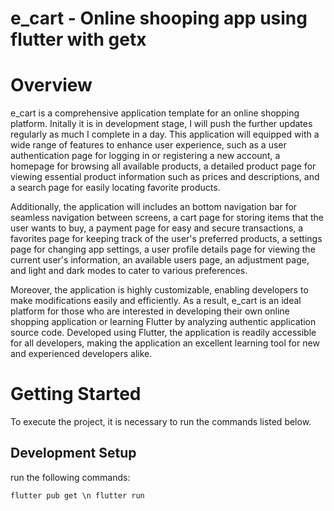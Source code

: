 # e_cart - Online shooping app using flutter with getx


# Overview 
e_cart is a comprehensive application template for an online shopping platform. Initally it is in development stage, I will push the further updates regularly as much I complete in a day. This application will  equipped with a wide range of features to enhance user experience, such as a user authentication page for logging in or registering a new account, a homepage for browsing all available products, a detailed product page for viewing essential product information such as prices and descriptions, and a search page for easily locating favorite products.

Additionally, the application will includes an bottom navigation bar for seamless navigation between screens, a cart page for storing items that the user wants to buy, a payment page for easy and secure transactions, a favorites page for keeping track of the user's preferred products, a settings page for changing app settings, a user profile details page for viewing the current user's information, an available users page, an adjustment page, and light and dark modes to cater to various preferences.

Moreover, the application is highly customizable, enabling developers to make modifications easily and efficiently. As a result, e_cart is an ideal platform for those who are interested in developing their own online shopping application or learning Flutter by analyzing authentic application source code. Developed using Flutter, the application is readily accessible for all developers, making the application an excellent learning tool for new and experienced developers alike.

# Getting Started
To execute the project, it is necessary to run the commands listed below.

## Development Setup
run the following commands:

`flutter pub get
\n
flutter run`
